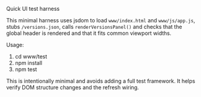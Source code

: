 Quick UI test harness

This minimal harness uses jsdom to load `www/index.html` and `www/js/app.js`, stubs `/versions.json`, calls `renderVersionsPanel()` and checks that the global header is rendered and that it fits common viewport widths.

Usage:

1. cd www/test
2. npm install
3. npm test

This is intentionally minimal and avoids adding a full test framework. It helps verify DOM structure changes and the refresh wiring.

